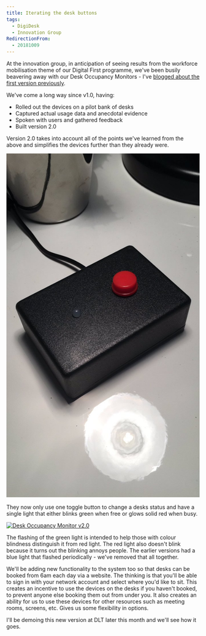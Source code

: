 ```yaml
---
title: Iterating the desk buttons
tags:
  - DigiDesk
  - Innovation Group
RedirectionFrom:
  - 20181009
---
```

At the innovation group, in anticipation of seeing results from the workforce mobilisation theme of our Digital First programme, we've been busily beavering away with our Desk Occupancy Monitors - I've [blogged about the first version previously](/20180829).

We've come a long way since v1.0, having:

* Rolled out the devices on a pilot bank of desks
* Captured actual usage data and anecdotal evidence
* Spoken with users and gathered feedback
* Built version 2.0

Version 2.0 takes into account all of the points we've learned from the above and simplifies the devices further than they already were. 

![v2.0 of the desk button](/assets/images/2018-10-09-desk-button-v2.jpg)

They now only use one toggle button to change a desks status and have a single light that either blinks green when free or glows solid red when busy.

[![Desk Occupancy Monitor v2.0](https://img.youtube.com/vi/movcK6mVciE/0.jpg)](https://www.youtube.com/watch?v=movcK6mVciE)

The flashing of the green light is intended to help those with colour blindness distinguish it from red light. The red light also doesn't blink because it turns out the blinking annoys people. The earlier versions had a blue light that flashed periodically - we've removed that all together.

We'll be adding new functionality to the system too so that desks can be booked from 6am each day via a website. The thinking is that you'll be able to sign in with your network account and select where you'd like to sit. This creates an incentive to use the devices on the desks if you haven't booked, to prevent anyone else booking them out from under you. It also creates an ability for us to use these devices for other resources such as meeting rooms, screens, etc. Gives us some flexibility in options.

I'll be demoing this new version at DLT later this month and we'll see how it goes.